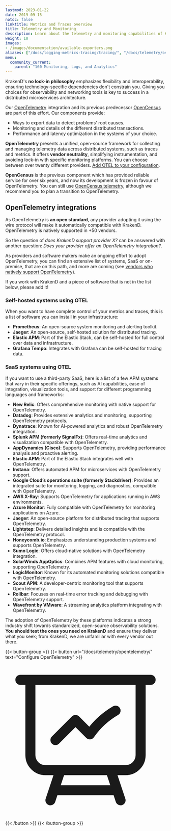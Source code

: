 ```yaml
---
lastmod: 2023-01-22
date: 2019-09-15
notoc: false
linktitle: Metrics and Traces overview
title: Telemetry and Monitoring
description: Learn about the telemetry and monitoring capabilities of KrakenD API Gateway, enabling real-time visibility and analysis of API performance
weight: 10
images:
- /images/documentation/available-exporters.png
aliases: ["/docs/logging-metrics-tracing/tracing/", "/docs/telemetry/overview/"]
menu:
  community_current:
    parent: "160 Monitoring, Logs, and Analytics"
---
```

KrakenD's **no lock-in philosophy** emphasizes flexibility and interoperability, ensuring technology-specific dependencies don't constrain you. Giving you choices for observability and networking tools is key to success in a distributed microservices architecture.

Our [OpenTelemetry](/docs/telemetry/opentelemetry/) integration and its previous predecessor [OpenCensus](/docs/telemetry/opencensus/) are part of this effort. Our components provide:

- Ways to export data to detect problems' root causes.
- Monitoring and details of the different distributed transactions.
- Performance and latency optimization in the systems of your choice.

**OpenTelemetry** presents a unified, open-source framework for collecting and managing telemetry data across distributed systems, such as traces and metrics. It offers **vendor neutrality**, simplifying instrumentation, and avoiding lock-in with specific monitoring platforms. You can choose between over twenty different providers. [Add OTEL to your configuration](/docs/telemetry/opentelemetry/).

**OpenCensus** is the previous component which has provided reliable service for over six years, and now its development is frozen in favour of OpenTelemetry. You can still use [OpenCensus telemetry](/docs/telemetry/opencensus/), although we recommend you to plan a transition to OpenTelemetry.

## OpenTelemetry integrations
As OpenTelemetry is **an open standard**, any provider adopting it using the wire protocol will make it automatically compatible with KrakenD. OpenTelemetry is natively supported in +50 vendors.

So the question of *does KrakenD support provider X?* can be answered with another question: *Does your provider offer an OpenTelemetry integration?*.

As providers and software makers make an ongoing effort to adopt OpenTelemetry, you can find an extensive list of systems, SaaS or on-premise, that are on this path, and more are coming (see [vendors who natively support OpenTelemetry](https://opentelemetry.io/ecosystem/vendors/)).

If you work with KrakenD and a piece of software that is not in the list below, please add it!

### Self-hosted systems using OTEL
When you want to have complete control of your metrics and traces, this is a list of software you can install in your infrastructure:

- **Prometheus**: An open-source system monitoring and alerting toolkit.
- **Jaeger**: An open-source, self-hosted solution for distributed tracing.
- **Elastic APM**: Part of the Elastic Stack, can be self-hosted for full control over data and infrastructure.
- **Grafana Tempo**: Integrates with Grafana can be self-hosted for tracing data.

### SaaS systems using OTEL
If you want to use a third-party SaaS, here is a list of a few APM systems that vary in their specific offerings, such as AI capabilities, ease of integration, visualization tools, and support for different programming languages and frameworks:

- **New Relic**: Offers comprehensive monitoring with native support for OpenTelemetry.
- **Datadog**: Provides extensive analytics and monitoring, supporting OpenTelemetry protocols.
- **Dynatrace**: Known for AI-powered analytics and robust OpenTelemetry integration.
- **Splunk APM (formerly SignalFx)**: Offers real-time analytics and visualization compatible with OpenTelemetry.
- **AppDynamics (Cisco)**: Supports OpenTelemetry, providing performance analysis and proactive alerting.
- **Elastic APM**: Part of the Elastic Stack integrates well with OpenTelemetry.
- **Instana**: Offers automated APM for microservices with OpenTelemetry support.
- **Google Cloud’s operations suite (formerly Stackdriver)**: Provides an integrated suite for monitoring, logging, and diagnostics, compatible with OpenTelemetry.
- **AWS X-Ray**: Supports OpenTelemetry for applications running in AWS environments.
- **Azure Monitor**: Fully compatible with OpenTelemetry for monitoring applications on Azure.
- **Jaeger**: An open-source platform for distributed tracing that supports OpenTelemetry.
- **Lightstep**: Delivers detailed insights and is compatible with the OpenTelemetry protocol.
- **Honeycomb.io**: Emphasizes understanding production systems and supports OpenTelemetry.
- **Sumo Logic**: Offers cloud-native solutions with OpenTelemetry integration.
- **SolarWinds AppOptics**: Combines APM features with cloud monitoring, supporting OpenTelemetry.
- **LogicMonitor**: Known for its automated monitoring solutions compatible with OpenTelemetry.
- **Scout APM**: A developer-centric monitoring tool that supports OpenTelemetry.
- **Rollbar**: Focuses on real-time error tracking and debugging with OpenTelemetry support.
- **Wavefront by VMware**: A streaming analytics platform integrating with OpenTelemetry.

The adoption of OpenTelemetry by these platforms indicates a strong industry shift towards standardized, open-source observability solutions. **You should test the ones you need on KrakenD** and ensure they deliver what you seek; from KrakenD, we are unfamiliar with every vendor out there.

{{< button-group >}}
{{< button url="/docs/telemetry/opentelemetry/" text="Configure OpenTelemetry" >}}<svg data-slot="icon" aria-hidden="true" fill="none" stroke-width="1.5" stroke="currentColor" viewBox="0 0 24 24" xmlns="http://www.w3.org/2000/svg">
  <path d="M3.75 3v11.25A2.25 2.25 0 0 0 6 16.5h2.25M3.75 3h-1.5m1.5 0h16.5m0 0h1.5m-1.5 0v11.25A2.25 2.25 0 0 1 18 16.5h-2.25m-7.5 0h7.5m-7.5 0-1 3m8.5-3 1 3m0 0 .5 1.5m-.5-1.5h-9.5m0 0-.5 1.5m.75-9 3-3 2.148 2.148A12.061 12.061 0 0 1 16.5 7.605" stroke-linecap="round" stroke-linejoin="round"></path>
</svg>
{{< /button >}}
{{< /button-group >}}
